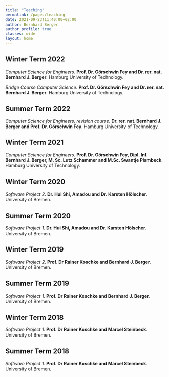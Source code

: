 ```yaml
---
title: "Teaching"
permalink: /pages/teaching
date: 2021-09-23T11:40:00+02:00
author: Bernhard Berger
author_profile: true
classes: wide
layout: home
---
```

## Winter Term 2022
_Computer Science for Engineers_. **Prof. Dr. Görschwin Fey and Dr. rer. nat.
Bernhard  J. Berger**. Hamburg University of Technology. 

_Bridge Course Computer Science_. **Prof. Dr. Görschwin Fey and Dr. rer. nat.
Bernhard  J. Berger**. Hamburg University of Technology. 

## Summer Term 2022
_Computer Science for Engineers, revision course_. **Dr. rer. nat.
Bernhard  J. Berger and Prof. Dr. Görschwin Fey**. Hamburg University
of Technology. 

## Winter Term 2021
_Computer Science for Engineers_. **Prof. Dr. Görschwin Fey, Dipl. Inf.
Bernhard  J. Berger, M. Sc. Lutz Schammer and M.Sc. Swantje Plambeck**.
Hamburg University of Technology. 

## Winter Term 2020
_Software Project 2_. **Dr. Hui Shi, Amadou and Dr. Karsten Hölscher**. 
University of Bremen.

## Summer Term 2020
_Software Project 1_. **Dr. Hui Shi, Amadou and Dr. Karsten Hölscher**.
University of Bremen.

## Winter Term 2019
_Software Project 2_. **Prof. Dr Rainer Koschke and Bernhard J. Berger**.
University of Bremen.

## Summer Term 2019
_Software Project 1_. **Prof. Dr Rainer Koschke and Bernhard J. Berger**.
University of Bremen.

## Winter Term 2018
_Software Project 1_. **Prof. Dr Rainer Koschke and Marcel Steinbeck**.
University of Bremen.

## Summer Term 2018
_Software Project 1_. **Prof. Dr Rainer Koschke and Marcel Steinbeck**.
University of Bremen.
